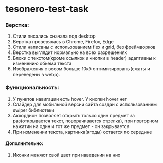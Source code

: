 # tesonero-test-task

### Верстка:

1. Стили писались сначала под desktop
2. Верстка проверялась в Chrome, Firefox, Edge
3. Стили написаны с использованием flex и grid, без фреймворков
4. Верстка выглядит нормально на всех разрешениях
5. Блоки с текстом(кроме ссылкок и кнопки в header) адаптивны к изменению обьема текста
6. Изображения с весом больше 10кб оптимизированы(сжаты и переведены в webp).

### Функциональность:

1. У пунктов навигации есть hover. У кнопки hover нет
2. Слайдер для мобильной версии сайта создан с использованием swiper библиотеки
3. Аккордион позволяет открыть только один предмет за раз(открывается текст, поворачивается стрелка), при повторном нажатии на один и тот же предмет - он закрывается
4. При изменении текста, картинка(ягоды) остается по середине

#### Дополнительно:

1. Иконки меняют свой цвет при наведении на них
